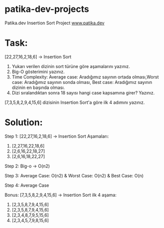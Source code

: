 # patika-dev-projects
Patika.dev Insertion Sort Project
www.patika.dev

# Task: 

[22,27,16,2,18,6] -> Insertion Sort

1. Yukarı verilen dizinin sort türüne göre aşamalarını yazınız.
2. Big-O gösterimini yazınız.
3. Time Complexity: Average case: Aradığımız sayının ortada olması,Worst case: Aradığımız sayının sonda olması, Best case: Aradığımız sayının dizinin en başında olması.
4. Dizi sıralandıktan sonra 18 sayısı hangi case kapsamına girer? Yazınız.


[7,3,5,8,2,9,4,15,6] dizisinin Insertion Sort'a göre ilk 4 adımını yazınız.

# Solution:

Step 1: [22,27,16,2,18,6] -> Insertion Sort Aşamaları:
  1. [2,27,16,22,18,6]
  2. [2,6,16,22,18,27]
  3. [2,6,16,18,22,27]


Step 2: Big-o -> O(n2)

Step 3: Average Case: O(n2) & Worst Case: O(n2) & Best Case: O(n)

Step 4: Average Case

Bonus: [7,3,5,8,2,9,4,15,6] -> Insertion Sort ilk 4 aşama:
 1. [2,3,5,8,7,9,4,15,6]
 2. [2,3,5,8,7,9,4,15,6]
 3. [2,3,4,8,7,9,5,15,6]
 4. [2,3,4,5,7,9,8,15,6]
